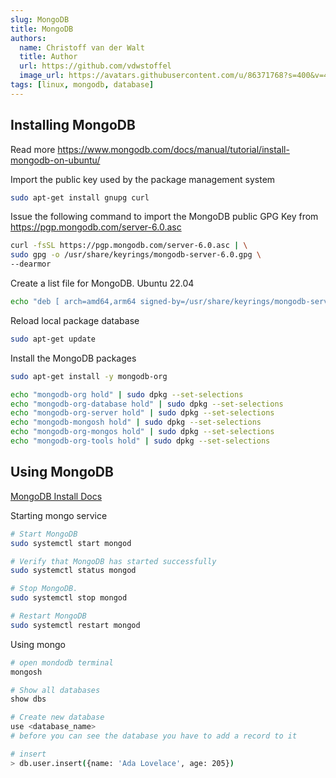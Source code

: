 ```yaml
---
slug: MongoDB
title: MongoDB
authors:
  name: Christoff van der Walt
  title: Author
  url: https://github.com/vdwstoffel
  image_url: https://avatars.githubusercontent.com/u/86371768?s=400&v=4
tags: [linux, mongodb, database]
---
```


## Installing MongoDB

Read more https://www.mongodb.com/docs/manual/tutorial/install-mongodb-on-ubuntu/

Import the public key used by the package management system

```bash
sudo apt-get install gnupg curl
```

Issue the following command to import the MongoDB public GPG Key from https://pgp.mongodb.com/server-6.0.asc

```bash
curl -fsSL https://pgp.mongodb.com/server-6.0.asc | \
sudo gpg -o /usr/share/keyrings/mongodb-server-6.0.gpg \
--dearmor
```

Create a list file for MongoDB. Ubuntu 22.04

```bash
echo "deb [ arch=amd64,arm64 signed-by=/usr/share/keyrings/mongodb-server-6.0.gpg ] https://repo.mongodb.org/apt/ubuntu jammy/mongodb-org/6.0 multiverse" | sudo tee /etc/apt/sources.list.d/mongodb-org-6.0.list
```

Reload local package database

```bash
sudo apt-get update
```

Install the MongoDB packages

```bash
sudo apt-get install -y mongodb-org

echo "mongodb-org hold" | sudo dpkg --set-selections
echo "mongodb-org-database hold" | sudo dpkg --set-selections
echo "mongodb-org-server hold" | sudo dpkg --set-selections
echo "mongodb-mongosh hold" | sudo dpkg --set-selections
echo "mongodb-org-mongos hold" | sudo dpkg --set-selections
echo "mongodb-org-tools hold" | sudo dpkg --set-selections
```

## Using MongoDB

[MongoDB Install Docs](https://www.mongodb.com/docs/manual/tutorial/install-mongodb-on-ubuntu/)

Starting mongo service

```bash
# Start MongoDB
sudo systemctl start mongod

# Verify that MongoDB has started successfully
sudo systemctl status mongod

# Stop MongoDB.
sudo systemctl stop mongod

# Restart MongoDB
sudo systemctl restart mongod
```

Using mongo

```bash
# open mondodb terminal
mongosh

# Show all databases
show dbs

# Create new database
use <database_name>
# before you can see the database you have to add a record to it

# insert
> db.user.insert({name: 'Ada Lovelace', age: 205})
```
